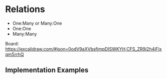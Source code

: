 
# Relations

* One:Many or Many:One
* One:One
* Many:Many

Board: https://excalidraw.com/#json=0odV9aXVbsfjmpDISWKYH,CFS_ZR9j2h4iFjxqm5rrhQ

## Implementation Examples
